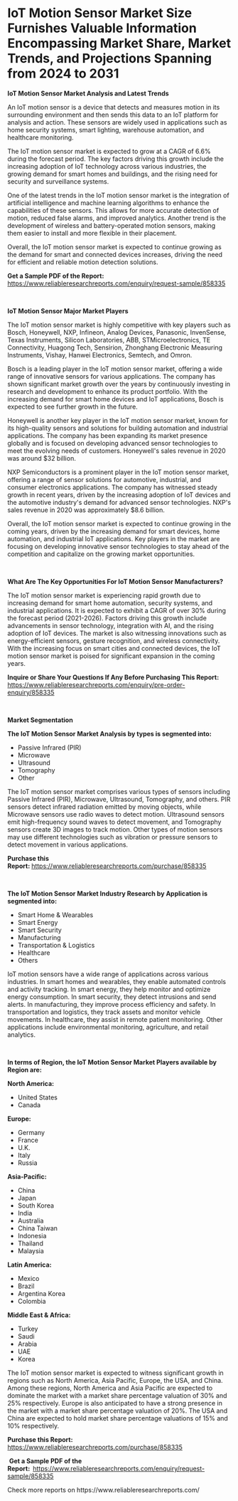 <p><h1>IoT Motion Sensor Market Size Furnishes Valuable Information Encompassing Market Share, Market Trends, and Projections Spanning from 2024 to 2031</h1></p><p><strong>IoT Motion Sensor Market Analysis and Latest Trends</strong></p>
<p><p>An IoT motion sensor is a device that detects and measures motion in its surrounding environment and then sends this data to an IoT platform for analysis and action. These sensors are widely used in applications such as home security systems, smart lighting, warehouse automation, and healthcare monitoring.</p><p>The IoT motion sensor market is expected to grow at a CAGR of 6.6% during the forecast period. The key factors driving this growth include the increasing adoption of IoT technology across various industries, the growing demand for smart homes and buildings, and the rising need for security and surveillance systems.</p><p>One of the latest trends in the IoT motion sensor market is the integration of artificial intelligence and machine learning algorithms to enhance the capabilities of these sensors. This allows for more accurate detection of motion, reduced false alarms, and improved analytics. Another trend is the development of wireless and battery-operated motion sensors, making them easier to install and more flexible in their placement.</p><p>Overall, the IoT motion sensor market is expected to continue growing as the demand for smart and connected devices increases, driving the need for efficient and reliable motion detection solutions.</p></p>
<p><strong>Get a Sample PDF of the Report:&nbsp;</strong> <a href="https://www.reliableresearchreports.com/enquiry/request-sample/858335">https://www.reliableresearchreports.com/enquiry/request-sample/858335</a></p>
<p>&nbsp;</p>
<p><strong>IoT Motion Sensor Major Market Players</strong></p>
<p><p>The IoT motion sensor market is highly competitive with key players such as Bosch, Honeywell, NXP, Infineon, Analog Devices, Panasonic, InvenSense, Texas Instruments, Silicon Laboratories, ABB, STMicroelectronics, TE Connectivity, Huagong Tech, Sensirion, Zhonghang Electronic Measuring Instruments, Vishay, Hanwei Electronics, Semtech, and Omron.</p><p>Bosch is a leading player in the IoT motion sensor market, offering a wide range of innovative sensors for various applications. The company has shown significant market growth over the years by continuously investing in research and development to enhance its product portfolio. With the increasing demand for smart home devices and IoT applications, Bosch is expected to see further growth in the future.</p><p>Honeywell is another key player in the IoT motion sensor market, known for its high-quality sensors and solutions for building automation and industrial applications. The company has been expanding its market presence globally and is focused on developing advanced sensor technologies to meet the evolving needs of customers. Honeywell's sales revenue in 2020 was around $32 billion.</p><p>NXP Semiconductors is a prominent player in the IoT motion sensor market, offering a range of sensor solutions for automotive, industrial, and consumer electronics applications. The company has witnessed steady growth in recent years, driven by the increasing adoption of IoT devices and the automotive industry's demand for advanced sensor technologies. NXP's sales revenue in 2020 was approximately $8.6 billion.</p><p>Overall, the IoT motion sensor market is expected to continue growing in the coming years, driven by the increasing demand for smart devices, home automation, and industrial IoT applications. Key players in the market are focusing on developing innovative sensor technologies to stay ahead of the competition and capitalize on the growing market opportunities.</p></p>
<p>&nbsp;</p>
<p><strong>What Are The Key Opportunities For IoT Motion Sensor Manufacturers?</strong></p>
<p><p>The IoT motion sensor market is experiencing rapid growth due to increasing demand for smart home automation, security systems, and industrial applications. It is expected to exhibit a CAGR of over 30% during the forecast period (2021-2026). Factors driving this growth include advancements in sensor technology, integration with AI, and the rising adoption of IoT devices. The market is also witnessing innovations such as energy-efficient sensors, gesture recognition, and wireless connectivity. With the increasing focus on smart cities and connected devices, the IoT motion sensor market is poised for significant expansion in the coming years.</p></p>
<p><strong>Inquire or Share Your Questions If Any Before Purchasing This Report:</strong> <a href="https://www.reliableresearchreports.com/enquiry/pre-order-enquiry/858335">https://www.reliableresearchreports.com/enquiry/pre-order-enquiry/858335</a></p>
<p>&nbsp;</p>
<p><strong>Market Segmentation</strong></p>
<p><strong>The IoT Motion Sensor Market Analysis by types is segmented into:</strong></p>
<p><ul><li>Passive Infrared (PIR)</li><li>Microwave</li><li>Ultrasound</li><li>Tomography</li><li>Other</li></ul></p>
<p><p>The IoT motion sensor market comprises various types of sensors including Passive Infrared (PIR), Microwave, Ultrasound, Tomography, and others. PIR sensors detect infrared radiation emitted by moving objects, while Microwave sensors use radio waves to detect motion. Ultrasound sensors emit high-frequency sound waves to detect movement, and Tomography sensors create 3D images to track motion. Other types of motion sensors may use different technologies such as vibration or pressure sensors to detect movement in various applications.</p></p>
<p><strong>Purchase this Report:&nbsp;</strong><a href="https://www.reliableresearchreports.com/purchase/858335">https://www.reliableresearchreports.com/purchase/858335</a></p>
<p>&nbsp;</p>
<p><strong>The IoT Motion Sensor Market Industry Research by Application is segmented into:</strong></p>
<p><ul><li>Smart Home & Wearables</li><li>Smart Energy</li><li>Smart Security</li><li>Manufacturing</li><li>Transportation & Logistics</li><li>Healthcare</li><li>Others</li></ul></p>
<p><p>IoT motion sensors have a wide range of applications across various industries. In smart homes and wearables, they enable automated controls and activity tracking. In smart energy, they help monitor and optimize energy consumption. In smart security, they detect intrusions and send alerts. In manufacturing, they improve process efficiency and safety. In transportation and logistics, they track assets and monitor vehicle movements. In healthcare, they assist in remote patient monitoring. Other applications include environmental monitoring, agriculture, and retail analytics.</p></p>
<p>&nbsp;</p>
<p><strong>In terms of Region, the IoT Motion Sensor Market Players available by Region are:</strong></p>
<p>
    <p> <strong> North America: </strong>
        <ul>
            <li>United States</li>
            <li>Canada</li>
        </ul>
        </p> 
    <p> <strong> Europe: </strong>
        <ul>
            <li>Germany</li>
            <li>France</li>
            <li>U.K.</li>
            <li>Italy</li>
            <li>Russia</li>
        </ul>
        </p> 
    <p> <strong> Asia-Pacific: </strong>
        <ul>
            <li>China</li>
            <li>Japan</li>
            <li>South Korea</li>
            <li>India</li>
            <li>Australia</li>
            <li>China Taiwan</li>
            <li>Indonesia</li>
            <li>Thailand</li>
            <li>Malaysia</li>
        </ul>
        </p> 
    <p> <strong> Latin America: </strong>
        <ul>
            <li>Mexico</li>
            <li>Brazil</li>
            <li>Argentina Korea</li>
            <li>Colombia</li>
        </ul>
        </p> 
    <p> <strong> Middle East & Africa: </strong>
        <ul>
            <li>Turkey</li>
            <li>Saudi</li>
            <li>Arabia</li>
            <li>UAE</li>
            <li>Korea</li>
        </ul>
    </p>
    </p>
<p><p>The IoT motion sensor market is expected to witness significant growth in regions such as North America, Asia Pacific, Europe, the USA, and China. Among these regions, North America and Asia Pacific are expected to dominate the market with a market share percentage valuation of 30% and 25% respectively. Europe is also anticipated to have a strong presence in the market with a market share percentage valuation of 20%. The USA and China are expected to hold market share percentage valuations of 15% and 10% respectively.</p></p>
<p><strong>Purchase this Report: </strong><a href="https://www.reliableresearchreports.com/purchase/858335">https://www.reliableresearchreports.com/purchase/858335</a></p>
<p>&nbsp;<strong>Get a Sample PDF of the Report:&nbsp;&nbsp;</strong><a href="https://www.reliableresearchreports.com/enquiry/request-sample/858335">https://www.reliableresearchreports.com/enquiry/request-sample/858335</a></p>
<p><strong></strong></p>
<p>Check more reports on https://www.reliableresearchreports.com/</p>